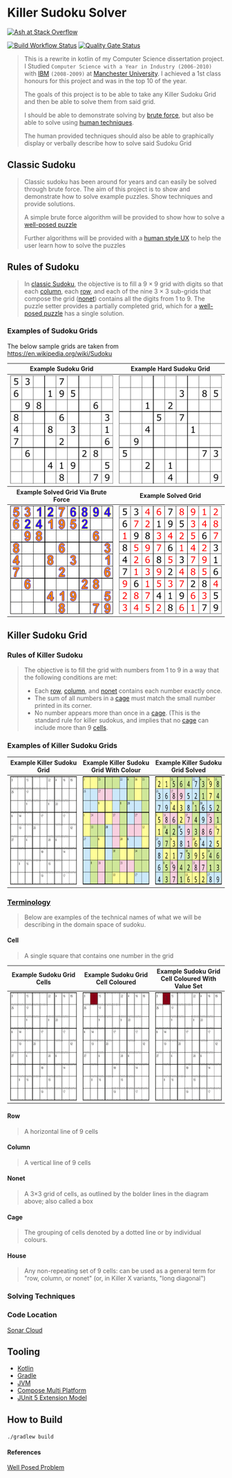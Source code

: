 # Killer Sudoku Solver


[![Ash at Stack Overflow](https://stackoverflow.com/users/flair/6894338.png?theme=dark)](https://stackoverflow.com/users/6894338/ash)

[![Build Workflow Status](https://github.com/ashfrench/killer-sudoko/actions/workflows/ci.yml/badge.svg)](https://github.com/ashfrench/killer-sudoko/actions/workflows/ci.yml)
[![Quality Gate Status](https://sonarcloud.io/api/project_badges/measure?project=ashfrench_killer-sudoko&metric=alert_status)](https://sonarcloud.io/summary/new_code?id=ashfrench_killer-sudoko)

> This is a rewrite in kotlin of my Computer Science dissertation project. I Studied `Computer Science with a Year in Industry (2006-2010)` with [IBM][7] `(2008-2009)` at [Manchester University][8]. I achieved a 1st class honours for this project and was in the top 10 of the year.
>
> The goals of this project is to be able to take any Killer Sudoku Grid and then be able to solve them from said grid.
>
> I should be able to demonstrate solving by [brute force][5], but also be able to solve using [human techniques][9].
>
> The human provided techniques should also be able to graphically display or verbally describe how to solve said Sudoku Grid

## Classic Sudoku

> Classic sudoku has been around for years and can easily be solved through brute force. The aim of this project is to show and demonstrate how to solve example puzzles. Show techniques and provide solutions.
>
> A simple brute force algorithm will be provided to show how to solve a [well-posed puzzle][1]
>
> Further algorithms will be provided with a [human style UX][6] to help the user learn how to solve the puzzles

## Rules of Sudoku

> In [classic Sudoku](#classic-sudoku), the objective is to fill a 9 × 9 grid with digits so that each [column](#Column), each [row](#Row), and each of the nine 3 × 3 sub-grids that compose the grid ([nonet](#Nonet)) contains all the digits from 1 to 9. The puzzle setter provides a partially completed grid, which for a [well-posed puzzle][1] has a single solution.

### Examples of Sudoku Grids

The below sample grids are taken from https://en.wikipedia.org/wiki/Sudoku

<table>

  <colgroup>
    <col span="1" style="width: 30%;">
  </colgroup>

<thead>
    <tr>
      <th>Example Sudoku Grid</th>
      <th>Example Hard Sudoku Grid</th>
    </tr>
  </thead>
  <tbody>
    <tr>
      <td style="text-align: center; vertical-align: middle;"> <img src="./sudoku-solver/src/main/resources/images/sudoko/example-sudoku-grid.png" alt="Example Sudoku Grid" width="250px" height="250px" > </td>
      <td style="text-align: center; vertical-align: middle;"> <img src="./sudoku-solver/src/main/resources/images/sudoko/Sudoku_puzzle_hard_for_brute_force.png" alt="Example Hard Sudoku Grid" width="250px" height="250px"> </td>
    </tr>
  </tbody>

  <colgroup>
    <col span="1" style="width: 30%;">
  </colgroup>

<thead>
    <tr>
      <th>Example Solved Grid Via Brute Force</th>
      <th>Example Solved Grid</th>
    </tr>
  </thead>

<tbody>
    <tr>
      <td style="text-align: center; vertical-align: middle;"> <img src="./sudoku-solver/src/main/resources/images/sudoko/Sudoku_solved_by_bactracking.gif" alt="Example Brute Force Solver" width="250px" height="250px"> </td>
      <td style="text-align: center; vertical-align: middle;"> <img src="./sudoku-solver/src/main/resources/images/sudoko/solved_puzzle.svg" alt="Example Solved Grid" width="250px" height="250px" > </td>
    </tr>
  </tbody>

</table>

## Killer Sudoku Grid

### Rules of Killer Sudoku

> The objective is to fill the grid with numbers from 1 to 9 in a way that the following conditions are met:
>
> * Each [row](#Row), [column](#Column), and [nonet](#Nonet) contains each number exactly once.
> * The sum of all numbers in a [cage](#Cage) must match the small number printed in its corner.
> * No number appears more than once in a [cage](#Cage). (This is the standard rule for killer sudokus, and implies that no [cage](#Cage) can include more than 9 [cells](#Cell).

### Examples of Killer Sudoku Grids

<table>
  <colgroup>
    <col span="3" style="width: 30%;">
  </colgroup>

  <thead>
    <tr>
      <th>Example Killer Sudoku Grid</th>
      <th>Example Killer Sudoku Grid With Colour</th>
      <th>Example Killer Sudoku Grid Solved</th>
    </tr>
  </thead>
  <tbody>
    <tr>
      <td style="text-align: center; vertical-align: middle;"> <img src="./sudoku-solver/src/main/resources/images/killer-sudoko/Killersudoku_bw_with_bg.png" alt="Example Killer Sudoku Grid" width="250px" height="250px" > </td>
      <td style="text-align: center; vertical-align: middle;"> <img src="./sudoku-solver/src/main/resources/images/killer-sudoko/Killersudoku_color.svg.png" alt="Example Killer Sudoku Grid with Colour" width="250px" height="250px" > </td>
      <td style="text-align: center; vertical-align: middle;"> <img src="./sudoku-solver/src/main/resources/images/killer-sudoko/Killersudoku_color_solution.svg.png" alt="Example Killer Sudoku Grid Solved" width="250px" height="250px" > </td>
    </tr>
  </tbody>

</table>


### [Terminology](https://en.wikipedia.org/wiki/Glossary_of_Sudoku)

> Below are examples of the technical names of what we will be describing in the domain space of sudoku.

#### Cell

> A single square that contains one number in the grid

<table>
  <colgroup>
    <col span="3" style="width: 30%;">
  </colgroup>

  <thead>
    <tr>
      <th>Example Sudoku Grid Cells</th>
      <th>Example Sudoku Grid Cell Coloured</th>
      <th>Example Sudoku Grid Cell Coloured With Value Set</th>
    </tr>
  </thead>
  <tbody>
    <tr>
      <td style="text-align: center; vertical-align: middle;"> <img src="./sudoku-solver/src/main/resources/images/killer-sudoko/cell/Killersudoku_bw_with_bg.png" alt="Example Sudoku Grid" width="250px" height="250px" > </td>
      <td style="text-align: center; vertical-align: middle;"> <img src="./sudoku-solver/src/main/resources/images/killer-sudoko/cell/Killersudoku_cell.png" alt="Example Sudoku Grid Cell" width="250px" height="250px" > </td>
      <td style="text-align: center; vertical-align: middle;"> <img src="./sudoku-solver/src/main/resources/images/killer-sudoko/cell/Killersudoku_cell_with_value.png" alt="Example Sudoku Grid Cell With Value" width="250px" height="250px" > </td>
    </tr>
  </tbody>

</table>


#### Row

> A horizontal line of 9 cells

#### Column

> A vertical line of 9 cells

#### Nonet

> A 3×3 grid of cells, as outlined by the bolder lines in the diagram above; also called a box

#### Cage

> The grouping of cells denoted by a dotted line or by individual colours.

#### House

> Any non-repeating set of 9 cells: can be used as a general term for "row, column, or nonet" (or, in Killer X variants, "long diagonal")

### Solving Techniques

### Code Location

[Sonar Cloud](https://sonarcloud.io/summary/overall?id=ashfrench_killer-sudoko)

## Tooling

* [Kotlin][2]
* [Gradle][3]
* [JVM][4]
* [Compose Multi Platform][10]
* [JUnit 5 Extension Model][11]

## How to Build

`./gradlew build`

#### References

[Well Posed Problem][1]

[1]: https://en.wikipedia.org/wiki/Well-posed_problem
[2]: https://kotlinlang.org/
[3]: https://gradle.org/
[4]: https://www.oracle.com/java/technologies/downloads/
[5]: https://en.wikipedia.org/wiki/Brute-force_search
[6]: https://en.wikipedia.org/wiki/User_experience
[7]: https://www.ibm.com
[8]: https://www.cs.manchester.ac.uk/
[9]: https://en.wikipedia.org/wiki/Killer_sudoku#Solving_strategies
[10]: https://www.jetbrains.com/lp/compose-multiplatform/
[11]: https://junit.org/junit5/docs/current/user-guide/#extensions